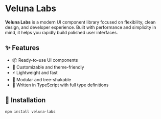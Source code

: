 # Veluna Labs

**Veluna Labs** is a modern UI component library focused on flexibility, clean design, and developer experience. Built with performance and simplicity in mind, it helps you rapidly build polished user interfaces.

## ✨ Features

- 📦 Ready-to-use UI components
- 🎨 Customizable and theme-friendly
- ⚡ Lightweight and fast
- 🧩 Modular and tree-shakable
- 📘 Written in TypeScript with full type definitions

## 🚀 Installation

```bash
npm install veluna-labs
